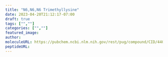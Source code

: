 ```yaml
---
title: "N6,N6,N6 Trimethyllysine"
date: 2023-04-20T21:12:17-07:00
draft: true
tags: ["",""]
categories: ["",""]
featured_image: 
author: 
moleculeURL: https://pubchem.ncbi.nlm.nih.gov/rest/pug/compound/CID/440120/record/SDF/?record_type=3d&response_type=display
peptideURL:
---
```

